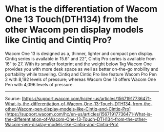 # What is the differentiation of Wacom One 13 Touch(DTH134) from the other Wacom pen display models like Cintiq and Cintiq Pro?

Wacom One 13 is designed as a, thinner, lighter and compact pen display. Cintiq series is available in 15.6” and 22”, Cintiq Pro series is available from 16” to 27. With its smaller footprint and the weight below 1kg Wacom One provides you with more desk space as well as better on-the-go mobility and portability while traveling. Cintiq and Cintiq Pro line feature Wacom Pro Pen 2 with 8,192 levels of pressure; whereas Wacom One 13 offers Wacom One Pen with 4,096 levels of pressure.

---
Source: [https://support.wacom.com/hc/en-us/articles/15671917736471-What-is-the-differentiation-of-Wacom-One-13-Touch-DTH134-from-the-other-Wacom-pen-display-models-like-Cintiq-and-Cintiq-Pro](https://support.wacom.com/hc/en-us/articles/15671917736471-What-is-the-differentiation-of-Wacom-One-13-Touch-DTH134-from-the-other-Wacom-pen-display-models-like-Cintiq-and-Cintiq-Pro)
